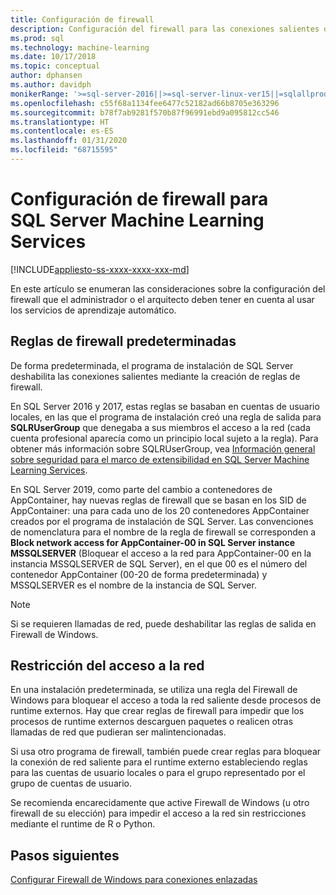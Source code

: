 ```yaml
---
title: Configuración de firewall
description: Configuración del firewall para las conexiones salientes desde SQL Server Machine Learning Services.
ms.prod: sql
ms.technology: machine-learning
ms.date: 10/17/2018
ms.topic: conceptual
author: dphansen
ms.author: davidph
monikerRange: '>=sql-server-2016||>=sql-server-linux-ver15||=sqlallproducts-allversions'
ms.openlocfilehash: c55f68a1134fee6477c52182ad66b8705e363296
ms.sourcegitcommit: b78f7ab9281f570b87f96991ebd9a095812cc546
ms.translationtype: HT
ms.contentlocale: es-ES
ms.lasthandoff: 01/31/2020
ms.locfileid: "68715595"
---
```

# <a name="firewall-configuration-for-sql-server-machine-learning-services"></a>Configuración de firewall para SQL Server Machine Learning Services
[!INCLUDE[appliesto-ss-xxxx-xxxx-xxx-md](../../includes/appliesto-ss-xxxx-xxxx-xxx-md.md)]

En este artículo se enumeran las consideraciones sobre la configuración del firewall que el administrador o el arquitecto deben tener en cuenta al usar los servicios de aprendizaje automático.

## <a name="default-firewall-rules"></a>Reglas de firewall predeterminadas

De forma predeterminada, el programa de instalación de SQL Server deshabilita las conexiones salientes mediante la creación de reglas de firewall.

En SQL Server 2016 y 2017, estas reglas se basaban en cuentas de usuario locales, en las que el programa de instalación creó una regla de salida para **SQLRUserGroup** que denegaba a sus miembros el acceso a la red (cada cuenta profesional aparecía como un principio local sujeto a la regla). Para obtener más información sobre SQLRUserGroup, vea [Información general sobre seguridad para el marco de extensibilidad en SQL Server Machine Learning Services](../../advanced-analytics/concepts/security.md#sqlrusergroup).

En SQL Server 2019, como parte del cambio a contenedores de AppContainer, hay nuevas reglas de firewall que se basan en los SID de AppContainer: una para cada uno de los 20 contenedores AppContainer creados por el programa de instalación de SQL Server. Las convenciones de nomenclatura para el nombre de la regla de firewall se corresponden a **Block network access for AppContainer-00 in SQL Server instance MSSQLSERVER** (Bloquear el acceso a la red para AppContainer-00 en la instancia MSSQLSERVER de SQL Server), en el que 00 es el número del contenedor AppContainer (00-20 de forma predeterminada) y MSSQLSERVER es el nombre de la instancia de SQL Server.

> [!Note]
> Si se requieren llamadas de red, puede deshabilitar las reglas de salida en Firewall de Windows.

## <a name="restrict-network-access"></a>Restricción del acceso a la red

En una instalación predeterminada, se utiliza una regla del Firewall de Windows para bloquear el acceso a toda la red saliente desde procesos de runtime externos. Hay que crear reglas de firewall para impedir que los procesos de runtime externos descarguen paquetes o realicen otras llamadas de red que pudieran ser malintencionadas.

Si usa otro programa de firewall, también puede crear reglas para bloquear la conexión de red saliente para el runtime externo estableciendo reglas para las cuentas de usuario locales o para el grupo representado por el grupo de cuentas de usuario.

Se recomienda encarecidamente que active Firewall de Windows (u otro firewall de su elección) para impedir el acceso a la red sin restricciones mediante el runtime de R o Python.

## <a name="next-steps"></a>Pasos siguientes

[Configurar Firewall de Windows para conexiones enlazadas](../../database-engine/configure-windows/configure-a-windows-firewall-for-database-engine-access.md)